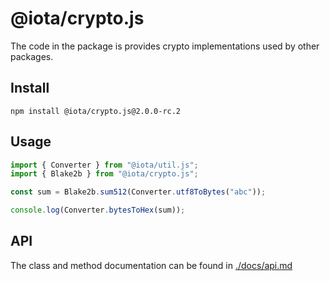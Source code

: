 # @iota/crypto.js

The code in the package is provides crypto implementations used by other packages.

## Install

```shell
npm install @iota/crypto.js@2.0.0-rc.2
```

## Usage

```js
import { Converter } from "@iota/util.js";
import { Blake2b } from "@iota/crypto.js";

const sum = Blake2b.sum512(Converter.utf8ToBytes("abc"));

console.log(Converter.bytesToHex(sum));
```

## API

The class and method documentation can be found in [./docs/api.md](./docs/api.md)
